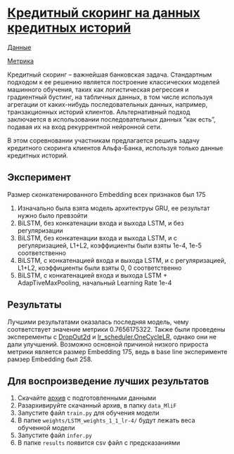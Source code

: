 
# [Кредитный скоринг на данных кредитных историй](https://ods.ai/competitions/dl-fintech-bki/leaderboard)

[Данные](https://disk.yandex.ru/d/K1cxGrw1KDmBsg)

[Метрика](https://alexanderdyakonov.wordpress.com/2017/07/28/auc-roc-%D0%BF%D0%BB%D0%BE%D1%89%D0%B0%D0%B4%D1%8C-%D0%BF%D0%BE%D0%B4-%D0%BA%D1%80%D0%B8%D0%B2%D0%BE%D0%B9-%D0%BE%D1%88%D0%B8%D0%B1%D0%BE%D0%BA/)

Кредитный скоринг – важнейшая банковская задача. Стандартным подходом к ее решению является построение классических моделей машинного обучения, таких как логистическая регрессия и градиентный бустинг, на табличных данных, в том числе используя агрегации от каких-нибудь последовательных данных, например, транзакционных историй клиентов. Альтернативный подход заключается в использовании последовательных данных “как есть”, подавая их на вход рекуррентной нейронной сети.

В этом соревновании участникам предлагается решить задачу кредитного скоринга клиентов Альфа-Банка, используя только данные кредитных историй.

## Эксперимент
Размер сконкатенированного Embedding всех признаков был 175
1) Изначально была взята модель архитектруы GRU, ее результат нужно было превзойти
2) BiLSTM, без конкатенации входа и выхода LSTM, и без регуляризации
3) BiLSTM, без конкатенации входа и выхода LSTM, и с регуляризацией, L1+L2, коэффициенты были взяты 1e-4, 1e-5 соответственно
4) BiLSTM, с конкатенацией входа и выхода LSTM, и с регуляризацией, L1+L2, коэффициенты были взяты 0, 0 соответственно
5) BiLSTM, с конкатенацией входа и выхода LSTM + AdapTiveMaxPooling, начальный Learning Rate 1e-4

## Результаты
Лучшими результатами оказалась последняя модель, чему соответствует значение метрики 0.7656175322.
Также были проведены эксперементы с [DropOut2d](https://pytorch.org/docs/stable/generated/torch.nn.Dropout2d.html) и [lr_scheduler.OneCycleLR](https://pytorch.org/docs/stable/generated/torch.optim.lr_scheduler.OneCycleLR.html#torch.optim.lr_scheduler.OneCycleLR), однако они не дали улучшений.
Возможно основной причиной низкого прироста метрики является размер Embedding 175, ведь в base line эксперименте рамзер Embedding был 258.

## Для воспроизведение лучших результатов
1) Скачайте [архив](https://drive.google.com/file/d/1ZODshhUbFCqeouQ3yu2zuX9lRDrU3UQE/view?usp=sharing) с подготовленными данными
2) Разархивируйте скачанный архив, в папку ```data_MliF```
3) Запустите файл ```train.py``` для обучения модели
4) В папке ```weights/LSTM_weights_1_1_lr-4/``` будут лежать веса обученной модели
5) Запустите файл ```infer.py```
6) В папке ```results``` появится csv файл с предсказаниями 